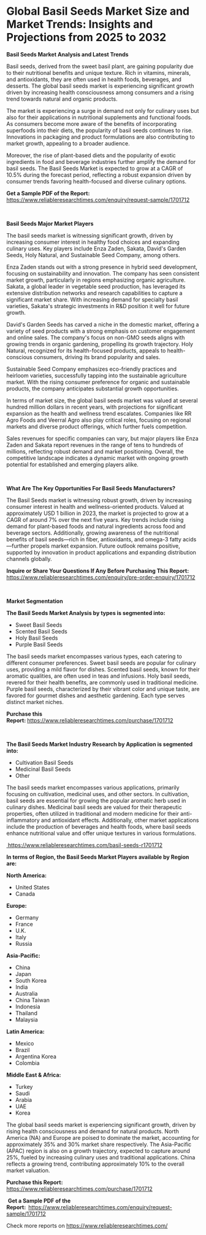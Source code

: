 <p><h1>Global Basil Seeds Market Size and Market Trends: Insights and Projections from 2025 to 2032</h1></p><p><strong>Basil Seeds Market Analysis and Latest Trends</strong></p>
<p><p>Basil seeds, derived from the sweet basil plant, are gaining popularity due to their nutritional benefits and unique texture. Rich in vitamins, minerals, and antioxidants, they are often used in health foods, beverages, and desserts. The global basil seeds market is experiencing significant growth driven by increasing health consciousness among consumers and a rising trend towards natural and organic products.</p><p>The market is experiencing a surge in demand not only for culinary uses but also for their applications in nutritional supplements and functional foods. As consumers become more aware of the benefits of incorporating superfoods into their diets, the popularity of basil seeds continues to rise. Innovations in packaging and product formulations are also contributing to market growth, appealing to a broader audience.</p><p>Moreover, the rise of plant-based diets and the popularity of exotic ingredients in food and beverage industries further amplify the demand for basil seeds. The Basil Seeds Market is expected to grow at a CAGR of 10.5% during the forecast period, reflecting a robust expansion driven by consumer trends favoring health-focused and diverse culinary options.</p></p>
<p><strong>Get a Sample PDF of the Report:&nbsp;</strong> <a href="https://www.reliableresearchtimes.com/enquiry/request-sample/1701712?utm_campaign=2997&utm_medium=2&utm_source=Github&utm_content=ia&utm_term=30032025&utm_id=basil-seeds">https://www.reliableresearchtimes.com/enquiry/request-sample/1701712</a></p>
<p>&nbsp;</p>
<p><strong>Basil Seeds Major Market Players</strong></p>
<p><p>The basil seeds market is witnessing significant growth, driven by increasing consumer interest in healthy food choices and expanding culinary uses. Key players include Enza Zaden, Sakata, David's Garden Seeds, Holy Natural, and Sustainable Seed Company, among others.</p><p>Enza Zaden stands out with a strong presence in hybrid seed development, focusing on sustainability and innovation. The company has seen consistent market growth, particularly in regions emphasizing organic agriculture. Sakata, a global leader in vegetable seed production, has leveraged its extensive distribution networks and research capabilities to capture a significant market share. With increasing demand for specialty basil varieties, Sakata's strategic investments in R&D position it well for future growth.</p><p>David's Garden Seeds has carved a niche in the domestic market, offering a variety of seed products with a strong emphasis on customer engagement and online sales. The company's focus on non-GMO seeds aligns with growing trends in organic gardening, propelling its growth trajectory. Holy Natural, recognized for its health-focused products, appeals to health-conscious consumers, driving its brand popularity and sales.</p><p>Sustainable Seed Company emphasizes eco-friendly practices and heirloom varieties, successfully tapping into the sustainable agriculture market. With the rising consumer preference for organic and sustainable products, the company anticipates substantial growth opportunities.</p><p>In terms of market size, the global basil seeds market was valued at several hundred million dollars in recent years, with projections for significant expansion as the health and wellness trend escalates. Companies like RR Agro Foods and Veerral Agro also play critical roles, focusing on regional markets and diverse product offerings, which further fuels competition.</p><p>Sales revenues for specific companies can vary, but major players like Enza Zaden and Sakata report revenues in the range of tens to hundreds of millions, reflecting robust demand and market positioning. Overall, the competitive landscape indicates a dynamic market with ongoing growth potential for established and emerging players alike.</p></p>
<p>&nbsp;</p>
<p><strong>What Are The Key Opportunities For Basil Seeds Manufacturers?</strong></p>
<p><p>The Basil Seeds market is witnessing robust growth, driven by increasing consumer interest in health and wellness-oriented products. Valued at approximately USD 1 billion in 2023, the market is projected to grow at a CAGR of around 7% over the next five years. Key trends include rising demand for plant-based foods and natural ingredients across food and beverage sectors. Additionally, growing awareness of the nutritional benefits of basil seeds—rich in fiber, antioxidants, and omega-3 fatty acids—further propels market expansion. Future outlook remains positive, supported by innovation in product applications and expanding distribution channels globally.</p></p>
<p><strong>Inquire or Share Your Questions If Any Before Purchasing This Report:</strong> <a href="https://www.reliableresearchtimes.com/enquiry/pre-order-enquiry/1701712?utm_campaign=2997&utm_medium=2&utm_source=Github&utm_content=ia&utm_term=30032025&utm_id=basil-seeds">https://www.reliableresearchtimes.com/enquiry/pre-order-enquiry/1701712</a></p>
<p>&nbsp;</p>
<p><strong>Market Segmentation</strong></p>
<p><strong>The Basil Seeds Market Analysis by types is segmented into:</strong></p>
<p><ul><li>Sweet Basil Seeds</li><li>Scented Basil Seeds</li><li>Holy Basil Seeds</li><li>Purple Basil Seeds</li></ul></p>
<p><p>The basil seeds market encompasses various types, each catering to different consumer preferences. Sweet basil seeds are popular for culinary uses, providing a mild flavor for dishes. Scented basil seeds, known for their aromatic qualities, are often used in teas and infusions. Holy basil seeds, revered for their health benefits, are commonly used in traditional medicine. Purple basil seeds, characterized by their vibrant color and unique taste, are favored for gourmet dishes and aesthetic gardening. Each type serves distinct market niches.</p></p>
<p><strong>Purchase this Report:&nbsp;</strong><a href="https://www.reliableresearchtimes.com/purchase/1701712?utm_campaign=2997&utm_medium=2&utm_source=Github&utm_content=ia&utm_term=30032025&utm_id=basil-seeds">https://www.reliableresearchtimes.com/purchase/1701712</a></p>
<p>&nbsp;</p>
<p><strong>The Basil Seeds Market Industry Research by Application is segmented into:</strong></p>
<p><ul><li>Cultivation Basil Seeds</li><li>Medicinal Basil Seeds</li><li>Other</li></ul></p>
<p><p>The basil seeds market encompasses various applications, primarily focusing on cultivation, medicinal uses, and other sectors. In cultivation, basil seeds are essential for growing the popular aromatic herb used in culinary dishes. Medicinal basil seeds are valued for their therapeutic properties, often utilized in traditional and modern medicine for their anti-inflammatory and antioxidant effects. Additionally, other market applications include the production of beverages and health foods, where basil seeds enhance nutritional value and offer unique textures in various formulations.</p></p>
<p><a href="https://www.reliableresearchtimes.com/basil-seeds-r1701712?utm_campaign=2997&utm_medium=2&utm_source=Github&utm_content=ia&utm_term=30032025&utm_id=basil-seeds">&nbsp;https://www.reliableresearchtimes.com/basil-seeds-r1701712</a></p>
<p><strong>In terms of Region, the Basil Seeds Market Players available by Region are:</strong></p>
<p>
    <p> <strong> North America: </strong>
        <ul>
            <li>United States</li>
            <li>Canada</li>
        </ul>
        </p> 
    <p> <strong> Europe: </strong>
        <ul>
            <li>Germany</li>
            <li>France</li>
            <li>U.K.</li>
            <li>Italy</li>
            <li>Russia</li>
        </ul>
        </p> 
    <p> <strong> Asia-Pacific: </strong>
        <ul>
            <li>China</li>
            <li>Japan</li>
            <li>South Korea</li>
            <li>India</li>
            <li>Australia</li>
            <li>China Taiwan</li>
            <li>Indonesia</li>
            <li>Thailand</li>
            <li>Malaysia</li>
        </ul>
        </p> 
    <p> <strong> Latin America: </strong>
        <ul>
            <li>Mexico</li>
            <li>Brazil</li>
            <li>Argentina Korea</li>
            <li>Colombia</li>
        </ul>
        </p> 
    <p> <strong> Middle East & Africa: </strong>
        <ul>
            <li>Turkey</li>
            <li>Saudi</li>
            <li>Arabia</li>
            <li>UAE</li>
            <li>Korea</li>
        </ul>
    </p>
    </p>
<p><p>The global basil seeds market is experiencing significant growth, driven by rising health consciousness and demand for natural products. North America (NA) and Europe are poised to dominate the market, accounting for approximately 35% and 30% market share respectively. The Asia-Pacific (APAC) region is also on a growth trajectory, expected to capture around 25%, fueled by increasing culinary uses and traditional applications. China reflects a growing trend, contributing approximately 10% to the overall market valuation.</p></p>
<p><strong>Purchase this Report: </strong><a href="https://www.reliableresearchtimes.com/purchase/1701712?utm_campaign=2997&utm_medium=2&utm_source=Github&utm_content=ia&utm_term=30032025&utm_id=basil-seeds">https://www.reliableresearchtimes.com/purchase/1701712</a></p>
<p>&nbsp;<strong>Get a Sample PDF of the Report:&nbsp;&nbsp;</strong><a href="https://www.reliableresearchtimes.com/enquiry/request-sample/1701712?utm_campaign=2997&utm_medium=2&utm_source=Github&utm_content=ia&utm_term=30032025&utm_id=basil-seeds">https://www.reliableresearchtimes.com/enquiry/request-sample/1701712</a></p>
<p><strong></strong></p>
<p>Check more reports on <a href="https://www.reliableresearchtimes.com/?utm_campaign=2997&utm_medium=2&utm_source=Github&utm_content=ia&utm_term=30032025&utm_id=basil-seeds">https://www.reliableresearchtimes.com/</a></p>